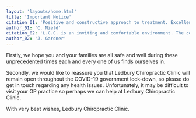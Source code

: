 ```yaml
---
layout: 'layouts/home.html'
title: 'Important Notice'
citation_01: 'Positive and constructive approach to treatment. Excellent and relaxed facilities. Treatment always beneficial, making steady progress with a longstanding problem. Several other associated problems treated successfully.'
author_01: 'C. Nield'
citation_02: 'L.C.C. is an inviting and comfortable environment. The conduct and treatment is professional, helpful and appropriate. Thank you.'
author_02: 'J. Gardner'
---
```

Firstly, we hope you and your families are all safe and well during these unprecedented times each and every one of us finds ourselves in.

Secondly, we would like to reassure you that Ledbury Chiropractic Clinic will remain open throughout the COVID-19 government lock-down, so please do get in touch regarding any health issues. Unfortunately, it may be difficult to visit your GP practice so perhaps we can help at Ledbury Chiropractic Clinic.

With very best wishes, Ledbury Chiropractic Clinic.
